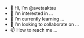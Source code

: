 - 👋 Hi, I’m @avetaaktau
- 👀 I’m interested in ...
- 🌱 I’m currently learning ...
- 💞️ I’m looking to collaborate on ...
- 📫 How to reach me ...

<!---
avetaaktau/avetaaktau is a ✨ special ✨ repository because its `README.md` (this file) appears on your GitHub profile.
You can click the Preview link to take a look at your changes.
--->

